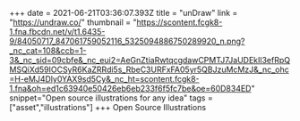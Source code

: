 +++
date = 2021-06-21T03:36:07.393Z
title = "unDraw"
link = "https://undraw.co/"
thumbnail = "https://scontent.fcgk8-1.fna.fbcdn.net/v/t1.6435-9/84050717_847061759052116_5325094886750289920_n.png?_nc_cat=108&ccb=1-3&_nc_sid=09cbfe&_nc_eui2=AeGnZtiaRwtqcgdawCPMTJ7JaUDEkIl3efRpQMSQiXd59IOCSyR6KaZRRdi5s_RbeC3URFxFA05yr5QBJzuMcMzJ&_nc_ohc=H-eMJ4Dly0YAX9sd5Cy&_nc_ht=scontent.fcgk8-1.fna&oh=ed1c63940e50426eb6eb233f6f5fc7be&oe=60D834ED"
snippet="Open source illustrations for any idea"
tags = ["asset","illustrations"]
+++
Open Source Illustrations
